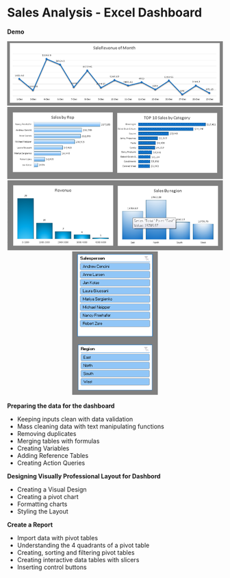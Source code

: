
# Sales Analysis - Excel Dashboard

 <p><strong>Demo</strong></strong></p>

 <p align='center'>
 
 <img src = "https://github.com/diwakarDrs/Data_Visualization/blob/master/Excel_SalesDashboard/SaleRevenue_month.PNG" width = 800 alt="Movie_release">
 
   <img src ="https://github.com/diwakarDrs/Data_Visualization/blob/master/Excel_SalesDashboard/sales.PNG" width = 800 alt="Sales">
   
   <img src ="https://github.com/diwakarDrs/Data_Visualization/blob/master/Excel_SalesDashboard/Revenue.PNG" width = 800 alt="Revenue">
   
   <img src ="https://github.com/diwakarDrs/Data_Visualization/blob/master/Excel_SalesDashboard/Slicer.PNG" width = 200 alt="Slicer">
   
 </p>
 
 <p><strong>Preparing the data for the dashboard</strong></strong></p>
<ul>
<li>Keeping inputs clean with data validation</li>
<li>Mass cleaning data with text manipulating functions&nbsp;</li>
<li>Removing duplicates</li>
<li>Merging tables with formulas</li>
<li>Creating Variables</li>
<li>Adding Reference Tables</li>
<li>Creating Action Queries</li>
</ul>
<p><strong>Designing Visually Professional Layout for Dashbord</strong></p>
<ul>
<li>Creating a Visual Design</li>
<li>Creating a pivot chart</li>
<li>Formatting charts</li>
<li>Styling the Layout</li>
</ul>
<p><strong>Create a Report</strong></p>
<ul>
<li>Import data with pivot tables</li>
<li>Understanding the 4 quadrants of a pivot table</li>
<li>Creating, sorting and filtering pivot tables&nbsp;</li>
<li>Creating interactive data tables with slicers</li>
<li>Inserting control buttons</li>
</ul>
<p><strong>&nbsp;</strong></p>
